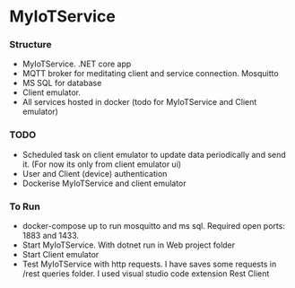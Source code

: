 # MyIoTService

### Structure 

* MyIoTService. .NET core app
* MQTT broker for meditating client and service connection. Mosquitto
* MS SQL for database
* Client emulator.
* All services hosted in docker (todo for MyIoTService and Client emulator)

### TODO
* Scheduled task on client emulator to update data periodically and send it. (For now its only from client emulator ui)
* User and Client (device) authentication
* Dockerise MyIoTService and client emulator

### To Run
* docker-compose up to run mosquitto and ms sql. Required open ports: 1883 and 1433.
* Start MyIoTService. With dotnet run in Web project folder
* Start Client emulator
* Test MyIoTService with http requests. I have saves some requests in /rest queries folder. I used visual studio code extension Rest Client